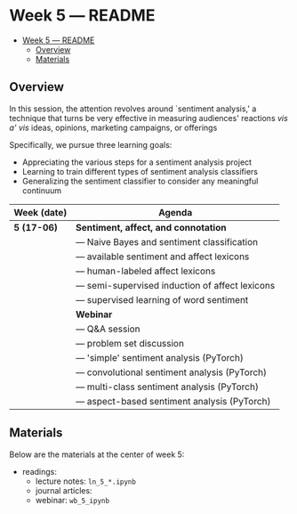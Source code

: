 # Week 5 ― README

- [Week 5 ― README](#week-5--readme)
  - [Overview](#overview)
  - [Materials](#materials)

## Overview

In this session, the attention revolves around `sentiment analysis,' a technique
that turns be very effective in measuring audiences' reactions _vis a' vis_
ideas, opinions, marketing campaigns, or offerings

Specifically, we pursue three learning goals:
- Appreciating the various steps for a sentiment analysis project
- Learning to train different types of sentiment analysis classifiers
- Generalizing the sentiment classifier to consider any meaningful continuum


| Week (date)   | Agenda                                                    |
| ------------- | --------------------------------------------------------- |
| **5 (17-06)** | **Sentiment, affect, and connotation**                    |
|               | ― Naive Bayes and sentiment classification                |
|               | ― available sentiment and affect lexicons                 |
|               | ― human-labeled affect lexicons                           |
|               | ― semi-supervised induction of affect lexicons            |
|               | ― supervised learning of word sentiment                   |
|               | **Webinar**                                               |
|               | ― Q&A session                                             |
|               | ― problem set discussion                                  |
|               | ― 'simple' sentiment analysis (PyTorch)                   |
|               | ― convolutional sentiment analysis (PyTorch)              |
|               | ― multi-class sentiment analysis (PyTorch)                |
|               | ― aspect-based sentiment analysis (PyTorch)               |

## Materials

Below are the materials at the center of week 5:

- readings: 
  - lecture notes: `ln_5_*.ipynb`
  - journal articles:
  - webinar: `wb_5_ipynb`
